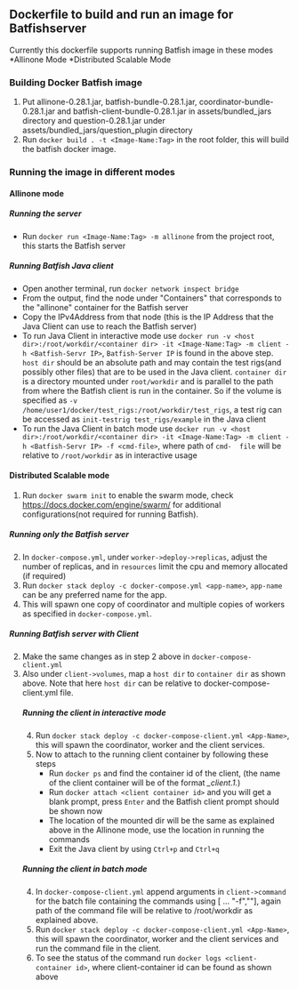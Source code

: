 ## Dockerfile to build and run an image for Batfishserver

Currently this dockerfile supports running Batfish image in these modes
   *Allinone Mode
   *Distributed Scalable Mode


### Building Docker Batfish image

1. Put allinone-0.28.1.jar, batfish-bundle-0.28.1.jar, coordinator-bundle-0.28.1.jar and batfish-client-bundle-0.28.1.jar in assets/bundled_jars directory and
   question-0.28.1.jar under assets/bundled_jars/question_plugin directory
2. Run `docker build . -t <Image-Name:Tag>` in the root folder, this will build the batfish docker image.




### Running the image in different modes
#### Allinone mode

##### Running the server
* Run `docker run <Image-Name:Tag> -m allinone` from the project root, this starts the Batfish server

##### Running Batfish Java client
* Open another terminal, run `docker network inspect bridge`
* From the output, find the node under "Containers" that corresponds to the "allinone" container for the Batfish server
* Copy the IPv4Address from that node (this is the IP Address that the Java Client can use to reach the Batfish server)
* To run Java Client in interactive mode use `docker run -v <host dir>:/root/workdir/<container dir> -it <Image-Name:Tag> -m client -h <Batfish-Servr IP>`, `Batfish-Server IP` is found in the   above step.
  `host dir` should be an absolute path and may contain the test rigs(and possibly other files) that are to be used in the Java client. 
  `container dir` is a directory mounted under `root/workdir` and is parallel to the path from where the Batfish client is run in the container. So if the volume is specified as `-v /home/user1/docker/test_rigs:/root/workdir/test_rigs`, a test rig can be accessed as `init-testrig test_rigs/example` in the Java client
* To run the Java Client in batch mode use `docker run -v <host dir>:/root/workdir/<container dir> -it <Image-Name:Tag> -m client -h <Batfish-Servr IP> -f <cmd-file>`, where path of `cmd-  file` will be relative to `/root/workdir` as in interactive usage





#### Distributed Scalable mode

1. Run `docker swarm init` to enable the swarm mode, check https://docs.docker.com/engine/swarm/ for additional configurations(not required for running Batfish).

##### Running only the Batfish server
   2. In `docker-compose.yml`, under `worker->deploy->replicas`, adjust the number of replicas, and in `resources` limit the cpu and memory allocated (if required)
   3. Run `docker stack deploy -c docker-compose.yml <app-name>`, `app-name` can be any preferred name for the app.
   4. This will spawn one copy of coordinator and multiple copies of workers as specified in `docker-compose.yml`.
   

##### Running Batfish server with Client
   2. Make the same changes as in step 2 above in `docker-compose-client.yml`
   3. Also under `client->volumes`, map a `host dir` to `container dir` as shown above. Note that here `host dir` can be relative to docker-compose-client.yml   file.
      ##### Running the client in interactive mode
         4. Run `docker stack deploy -c docker-compose-client.yml <App-Name>`, this will spawn the coordinator, worker and the client services.
         5. Now to attach to the running client container by following these steps
            * Run `docker ps` and find the container id of the client, (the name of the client container will be of the format *<App-Name>_client.1.<some random id>*)
            * Run `docker attach <client container id>` and you will get a blank prompt, press `Enter` and the Batfish client prompt should be shown now
            * The location of the mounted dir will be the same as explained above in the Allinone mode, use the location in running the commands
            * Exit the Java client by using `Ctrl+p` and `Ctrl+q`
      ##### Running the client in batch mode
         4. In `docker-compose-client.yml` append arguments in `client->command` for the batch file containing the commands using [ ... "-f","<path to command file>"], again path
           of the command file will be relative to /root/workdir as explained above.
         5. Run `docker stack deploy -c docker-compose-client.yml <App-Name>`, this will spawn the coordinator, worker and the client services and run the command file in the client.
         6. To see the status of the command run `docker logs <client-container id>`, where client-container id can be found as shown above

